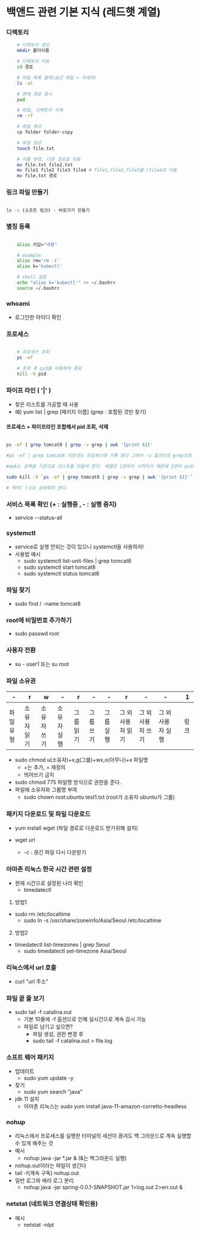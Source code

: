 # 백앤드 관련 기본 지식 (레드햇 계열)

### 디렉토리

```bash
    # 디렉토리 생성
    mkdir 폴더이름

    # 디렉토리 이동
    cd 경로

    # 파일 목록 출력(숨긴 파일 + 자세히)
    ls -al

    # 현재 경로 표시
    pwd

    # 파일, 디렉토리 삭제
    rm -rf

    # 파일 복사
    cp folder folder-copy

    # 파일 생성
    touch file.txt

    # 이름 변경, 다른 경로로 이동
    mv file.txt file2.txt
    mv file1 file2 file3 file4 # file1,file2,file3를 /file4로 이동
    mv file.txt 경로

```

### 링크 파일 만들기

```bash

ln -s (소프트 링크) - 바로가기 만들기

```

### 별칭 등록

```bash

    alias 키값="내용"

    # example
    alias rm='rm -i'
    alias k='kubectl'

    # shell 설정
    echo "alias k='kubectl'" >> ~/.bashrc
    source ~/.bashrc

```

### whoami

- 로그인한 아이디 확인

### 프로세스

```bash

    # 프로세스 조회
    ps -ef

    # 조회 후 pid를 이용하여 종료
    kill -9 pid

```

### 파이프 라인 ( '|' )

- 찾은 리스트를 가공할 때 사용
- 예) yum list | grep [패키지 이름] (grep : 포함된 것만 찾기)

#### 프로세스 + 파이프라인 조합해서 pid 조회, 삭제

```bash

ps -ef | grep tomcat8 | grep -v grep | awk '{print $1}'

#ps -ef | grep tomcat8 이란것도 프로세스에 기록 된다 그래서 -v 옵션으로 grep으로 검색된 것을 제외

#awk는 공백을 기준으로 리스트를 만들어 준다. 배열은 1번부터 시작이기 때문에 2번이 pid이다

sudo kill -9 `ps -ef | grep tomcat8 | grep -v grep | awk '{print $1}'`

# 백틱(`)으로 감싸줘야 한다.

```

### 서비스 목록 확인 (+ : 실행중 , - : 실행 중지)

- service --status-all

### systemctl

- service로 실행 안되는 것이 있으니 systemctl을 사용하자!
- 사용법 예시
  - sudo systemctl list-unit-files | grep tomcat8
  - sudo systemctl start tomcat8
  - sudo systemctl status tomcat8

### 파일 찾기

- sudo find / -name tomcat8

### root에 비밀번호 추가하기

- sudo passwd root

### 사용자 전환

- su - user1 또는 su root

### 파일 소유권

| -         | r           | w           | -           | r         | -         | -         | r                 | -                 | -                 |     | 1    |
| --------- | ----------- | ----------- | ----------- | --------- | --------- | --------- | ----------------- | ----------------- | ----------------- | --- | ---- |
| 파일 유형 | 소유자 읽기 | 소유자 쓰기 | 소유자 실행 | 그룹 읽기 | 그룹 쓰기 | 그룹 실행 | 그 외 사용자 읽기 | 그 외 사용자 쓰기 | 그 외 사용자 실행 |     | 링크 |

- sudo chmod u(소유자)+x,g(그룹)+wx,o(아무나)+x 파일명
  - +는 추가, = 재정의
  - 띄어쓰기 금지
- sudo chmod 775 파일명 방식으로 권한을 준다.
- 파일에 소유자와 그룹명 부여
  - sudo chown root:ubuntu test1.txt (root가 소유자 ubuntu가 그룹)

### 패키지 다운로드 및 파일 다운로드

- yum install wget (파일 경로로 다운로드 받기위해 설치)

- wget url
  - -c : 끊긴 파일 다시 다운받기

### 아마존 리눅스 한국 시간 관련 설정

- 현재 시간으로 설정된 나라 확인
  - timedatectl

1. 방법1

- sudo rm /etc/localtime
  - sudo ln -s /usr/share/zoneinfo/Asia/Seoul /etc/localtime

2. 방법2

- timedatectl list-timezones | grep Seoul
  - sudo timedatectl set-timezone Asia/Seoul

### 리눅스에서 url 호출

- curl "url 주소"

### 파일 끝 줄 보기

- sudo tail -f catalina.out
  - 기본 10줄에 -f 옵션으로 인해 실시간으로 계속 감시 가능
  - 파일로 남기고 싶으면?
    - 파일 생성, 권한 변경 후
    - sudo tail -f catalina.out > file.log

### 소프트 웨어 패키지

- 업데이트
  - sudo yum update -y
- 찾기
  - sudo yum search "java"
- jdk 11 설치
  - 아마존 리눅스는 sudo yum install java-11-amazon-corretto-headless

### nohup

- 리눅스에서 프로세스를 실행한 터미널의 세션이 끊겨도 백 그라운드로 계속 실행할 수 있게 해주는 것
- 예시
  - nohup java -jar \*.jar & (&는 백그라운드 실행)
- nohup.out이라는 파일이 생긴다
- tail -f(계속 구독) nohup.out
- 일반 로그와 에러 로그 분리
  - nohup java -jar spring-0.0.1-SNAPSHOT.jar 1>log.out 2>err.out &

### netstat (네트워크 연결상태 확인용)

- 예시
  - netstat -nlpt
